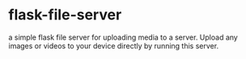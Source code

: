 # flask-file-server
a simple flask file server for uploading media to a server.
Upload any images or videos to your device directly by running this server.
